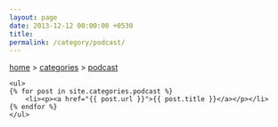 ```yaml
---
layout: page
date: 2013-12-12 00:00:00 +0530
title: 
permalink: /category/podcast/
---
```


<div>
    <a href="{{ site.url }}">home</a>&nbsp;&gt;&nbsp;<a href="{{ site.url }}/categories">categories</a>&nbsp;&gt;&nbsp;<a href="{{ site.url }}/category/podcast/">podcast</a>
  	
	<ul>
    {% for post in site.categories.podcast %}
		<li><p><a href="{{ post.url }}">{{ post.title }}</a></p></li>
    {% endfor %}
	</ul>
</div>
